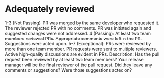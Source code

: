 # Adequately reviewed

1-3 (Not Passing): PR was merged by the same developer who requested it.
The reviewer rejected PR with no comments.
PR was initiated again and suggested changes were not addressed.
4 (Passing): At least two team members reviewed PRs.
Appropriate comments were left in the PR.
Suggestions were acted upon.
5-7 (Exceptional): PRs were reviewed by more than one team member.
PR requests were sent to multiple reviewers.
Active high-quality discussions are evident in PRs.
Description: Has the pull request been reviewed by at least two team members? 
Your release manager will be the final reviewer of the pull request.
Did they leave any comments or suggestions? 
Were those suggestions acted on?
